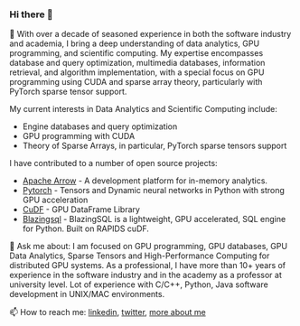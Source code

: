 ### Hi there 👋 

🔭 With over a decade of seasoned experience in both the software industry and academia, I bring a deep understanding of data analytics, GPU programming, and scientific computing. My expertise encompasses database and query optimization, multimedia databases, information retrieval, and algorithm implementation, with a special focus on GPU programming using CUDA and sparse array theory, particularly with PyTorch sparse tensor support.

My current interests in Data Analytics and Scientific Computing include:

- Engine databases and query optimization
- GPU programming with CUDA 
- Theory of Sparse Arrays, in particular, PyTorch sparse tensors support

I have contributed to a number of open source projects:

- [Apache Arrow](http://github.com/apache/arrow) - A development platform for in-memory analytics. 
- [Pytorch](http://github.com/pytorch) - Tensors and Dynamic neural networks in Python with strong GPU acceleration
- [CuDF](https://github.com/rapidsai/cudf) -  GPU DataFrame Library
- [Blazingsql](https://github.com/blazingdb/blazingsql) - BlazingSQL is a lightweight, GPU accelerated, SQL engine for Python. Built on RAPIDS cuDF.

💬 Ask me about: I am focused on GPU programming, GPU databases, GPU Data Analytics, Sparse Tensors and High-Performance Computing for distributed GPU systems. As a professional, I have more than 10+ years of experience in the software industry and in the academy as a professor at university level. Lot of experience with C/C++, Python, Java software development in UNIX/MAC environments. 

📫 How to reach me: [linkedin](https://www.linkedin.com/in/aocsa/), [twitter](https://twitter.com/aocsa), [more about me](https://linktr.ee/aocsa)

<!--
Fun facts:

I have completed AoC 2019, AoC 2020

- 🔭 I’m currently working with Data and GPUs
- 🌱 I’m currently learning Rust 
- 👯 I’m looking to collaborate on open-source projects related to pandas or numpy. 
- 🤔 I’m looking for help with ...
- 💬 Ask me about ...
- 📫 How to reach me: ...
- 😄 Pronouns: ...
- ⚡ Fun fact: ...


-->
